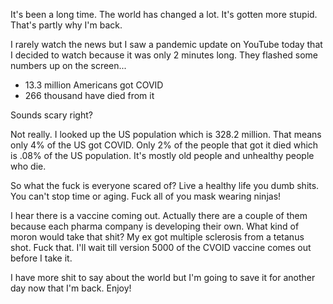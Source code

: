 [//]: # (I'm back motherfuckers)

It's been a long time. The world has changed a lot. It's gotten more stupid. That's partly why I'm back.

I rarely watch the news but I saw a pandemic update on YouTube today that I decided to watch because it was only 2 minutes long. They flashed some numbers up on the screen...

* 13.3 million Americans got COVID
* 266 thousand have died from it

Sounds scary right?

Not really. I looked up the US population which is 328.2 million. That means only 4% of the US got COVID. Only 2% of the people that got it died which is .08% of the US population. It's mostly old people and unhealthy people who die.

So what the fuck is everyone scared of? Live a healthy life you dumb shits. You can't stop time or aging. Fuck all of you mask wearing ninjas!

I hear there is a vaccine coming out. Actually there are a couple of them because each pharma company is developing their own. What kind of moron would take that shit? My ex got multiple sclerosis from a tetanus shot. Fuck that. I'll wait till version 5000 of the CVOID vaccine comes out before I take it.

I have more shit to say about the world but I'm going to save it for another day now that I'm back. Enjoy!
